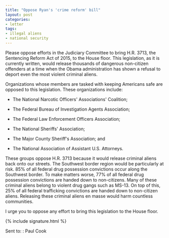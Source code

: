 ```yaml
---
title: "Oppose Ryan's 'crime reform' bill"
layout: post
categories:
- letter
tags:
- illegal aliens
- national security
---
```


Please oppose efforts in the Judiciary Committee to bring H.R. 3713, the Sentencing Reform Act of 2015, to the House floor. This legislation, as it is currently written, would release thousands of dangerous non-citizen offenders at a time when the Obama administration has shown a refusal to deport even the most violent criminal aliens.

Organizations whose members are tasked with keeping Americans safe are opposed to this legislation. These organizations include:

- The National Narcotic Officers' Associations' Coalition;

- The Federal Bureau of Investigation Agents Association;

- The Federal Law Enforcement Officers Association;

- The National Sheriffs' Association;

- The Major County Sheriff's Association; and

- The National Association of Assistant U.S. Attorneys.

These groups oppose H.R. 3713 because it would release criminal aliens back onto our streets. The Southwest border region would be particularly at risk. 85% of all federal drug possession convictions occur along the Southwest border. To make matters worse, 77% of all federal drug possession convictions are handed down to non-citizens. Many of these criminal aliens belong to violent drug gangs such as MS-13. On top of this, 25% of all federal trafficking convictions are handed down to non-citizen aliens. Releasing these criminal aliens en masse would harm countless communities.

I urge you to oppose any effort to bring this legislation to the House floor.

{% include signature.html %}

Sent to:
: Paul Cook
